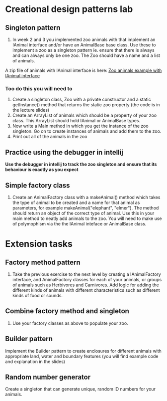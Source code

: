 # Creational design patterns lab

## Singleton pattern

1. In week 2 and 3 you implemented zoo animals with that implement an IAnimal interface and/or have an AnimalBase base class.
   Use these to implement a zoo as a singleton pattern ie. ensure that there is always and can always only be one zoo. The Zoo should have a name and a list of animals.

A zip file of animals with IAnimal interface is here: [Zoo animals example with IAnimal interface](https://moodle.roehampton.ac.uk/mod/resource/view.php?id=2029894)

### Too do this you will need to
1. Create a singleton class, Zoo with a private constructor and a static getInstance() method that returns the static zoo property  (the code is in the lecture slides)
2. Create an ArrayList of animals which should be a property of your zoo class.  This ArrayList should hold IAnimal or AnimalBase types.
2. Now write a Main method in which you get the instance of the zoo singleton.  Go on to create instances of animals and add them to the zoo.
3. Print out all of the animals in the zoo

## Practice using the debugger in intellij

__Use the debugger in intellij to track the zoo singleton and ensure that its behaviour is exactly as you expect__


## Simple factory class

1. Create an AnimalFactory class with a makeAnimal() method which takes the type of animal to be created and a name for that animal as parameters, for example makeAnimal("elephant", "elmer"). The method should return an object of the correct type of animal. Use this in your main method to neatly add animals to the zoo.  You will need to make use of polymophism via the the IAnimal inteface or AnimalBase class.

# Extension tasks

## Factory method pattern

1. Take the previous exercise to the next level by creating a IAnimalFactory interface, and AnimalFactory classes for each of your animals, or groups of animals such as Herbivores and Carnivores.  Add logic for adding the different kinds of animals with different characteristics such as different kinds of food or sounds.

## Combine factory method and singleton

1. Use your factory classes as above to populate your zoo.  


## Builder pattern

Implement the Builder pattern to create enclosures for different animals with appropriate land, water and boundary features (you will find example code and explanation in the slides)

## Random number generator

Create a singleton that can generate unique, random ID numbers for your animals.
